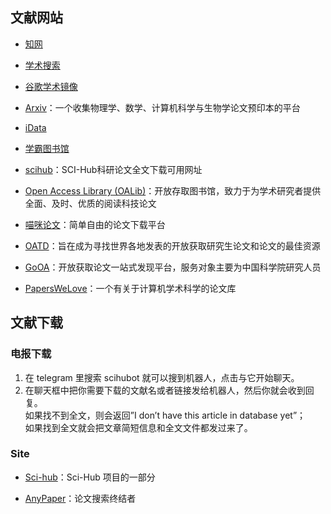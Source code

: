 ## 文献网站

- [知网](https://www.cnki.net/)

- [学术搜索](https://scholar.google.com/)

- [谷歌学术镜像](https://ac.scmor.com/)

- [Arxiv](https://arxiv.org/)：一个收集物理学、数学、计算机科学与生物学论文预印本的平台

- [iData](https://www.cn-ki.net/)

- [学霸图书馆](http://www.xuebalib.com/)

- [scihub](http://tool.yovisun.com/scihub/)：SCI-Hub科研论文全文下载可用网址

- [Open Access Library (OALib)](http://www.oalib.com)：开放存取图书馆，致力于为学术研究者提供全面、及时、优质的阅读科技论文

- [喵咪论文](https://lunwen.im/)：简单自由的论文下载平台

- [OATD](https://oatd.org/)：旨在成为寻找世界各地发表的开放获取研究生论文和论文的最佳资源

- [GoOA](http://gooa.las.ac.cn/)：开放获取论文一站式发现平台，服务对象主要为中国科学院研究人员

- [PapersWeLove](https://paperswelove.org/)：一个有关于计算机学术科学的论文库

## 文献下载

### 电报下载

1. 在 telegram 里搜索 scihubot 就可以搜到机器人，点击与它开始聊天。
2. 在聊天框中把你需要下载的文献名或者链接发给机器人，然后你就会收到回复。  
如果找不到全文，则会返回”I don’t have this article in database yet”；  
如果找到全文就会把文章简短信息和全文文件都发过来了。

### Site

- [Sci-hub](http://libgen.bban.top/)：Sci-Hub 项目的一部分

- [AnyPaper](https://ifish.fun/paper/search)：论文搜索终结者
